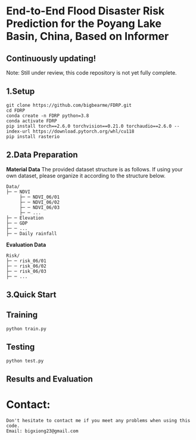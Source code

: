 # End-to-End Flood Disaster Risk Prediction for the Poyang Lake Basin, China, Based on Informer
## Continuously updating!
Note: Still under review, this code repository is not yet fully complete.
## 1.Setup
```
git clone https://github.com/bigbearme/FDRP.git
cd FDRP
conda create -n FDRP python=3.8
conda activate FDRP
pip install torch==2.6.0 torchvision==0.21.0 torchaudio==2.6.0 --index-url https://download.pytorch.org/whl/cu118
pip install rasterio
```
## 2.Data Preparation
**Material Data**
The provided dataset structure is as follows. If using your own dataset, please organize it according to the structure below.
```
Data/
├─ ─ NDVI
     ├─ ─ NDVI_06/01
     ├─ ─ NDVI_06/02
     ├─ ─ NDVI_06/03
     ├─ ─ ...
├─ ─ Elevation
├─ ─ GDP
├─ ─ ...
├─ ─ Daily rainfall
```
**Evaluation Data**
```
Risk/
├─ ─ risk_06/01
├─ ─ risk_06/02
├─ ─ risk_06/03
├─ ─ ...
```
## 3.Quick Start
## Training
```
python train.py
```
## Testing
```
python test.py
```
## Results and Evaluation
# Contact:
```
Don't hesitate to contact me if you meet any problems when using this code.
Email: bigxiong23@gmail.com
```

